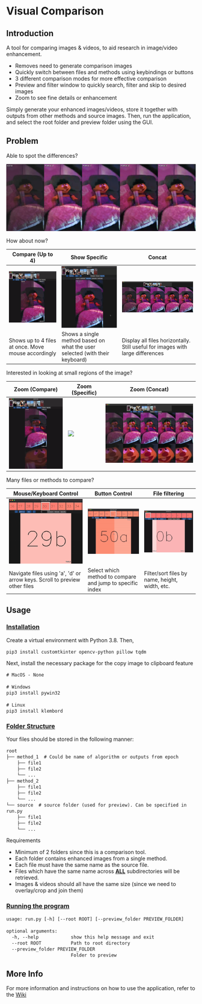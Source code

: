 # Visual Comparison

## Introduction
A tool for comparing images & videos, to aid research in image/video enhancement.

- Removes need to generate comparison images
- Quickly switch between files and methods using keybindings or buttons
- 3 different comparison modes for more effective comparison
- Preview and filter window to quickly search, filter and skip to desired images
- Zoom to see fine details or enhancement

Simply generate your enhanced images/videos, store it together with outputs from other methods and source images. Then,
run the application, and select the root folder and preview folder using the GUI.

## Problem

Able to spot the differences?

![](documentation_images/hard_comparison.jpg)

How about now?
![]()

| Compare (Up to 4) | Show Specific | Concat |
| --- | --- | --- |
| ![](documentation_images/compare.gif) | ![](documentation_images/specific.gif) | ![](documentation_images/concat.jpg) |
| Shows up to 4 files at once. Move mouse accordingly | Shows a single method based on what the user selected (with their keyboard) | Display all files horizontally. Still useful for images with large differences |

Interested in looking at small regions of the image?

| Zoom (Compare) | Zoom (Specific) | Zoom (Concat) |
| --- | --- | --- |
| ![](documentation_images/zoom_compare.gif) | ![](documentation_images/zoom_specific.gif) | ![](documentation_images/zoom_concat.jpg) |

Many files or methods to compare?

| Mouse/Keyboard Control | Button Control | File filtering |
| --- | --- | --- |
| ![](documentation_images/navigation_ad_scroller.gif) | ![](documentation_images/idx_method_buttons.gif) | ![](documentation_images/filtering.gif) |
| Navigate files using 'a', 'd' or arrow keys. Scroll to preview other files | Select which method to compare and jump to specific index | Filter/sort files by name, height, width, etc. |

## Usage

### <u> Installation </u>

Create a virtual environment with Python 3.8. Then,

```
pip3 install customtkinter opencv-python pillow tqdm
```

Next, install the necessary package for the copy image to clipboard feature
```
# MacOS - None

# Windows
pip3 install pywin32

# Linux
pip3 install klembord
```


### <u> Folder Structure </u>

Your files should be stored in the following manner:

```
root
├── method_1  # Could be name of algorithm or outputs from epoch
    ├── file1
    ├── file2
    └── ...
├── method_2
    ├── file1
    ├── file2
    └── ...
└── source  # source folder (used for preview). Can be specified in run.py
    ├── file1
    ├── file2
    └── ...
```

Requirements
- Minimum of 2 folders since this is a comparison tool.
- Each folder contains enhanced images from a single method.
- Each file must have the same name as the source file.
- Files which have the same name across <b><u>ALL</u></b> subdirectories will be retrieved.
- Images & videos should all have the same size (since we need to overlay/crop and join them)

### <u> Running the program </u>
```
usage: run.py [-h] [--root ROOT] [--preview_folder PREVIEW_FOLDER]

optional arguments:
  -h, --help            show this help message and exit
  --root ROOT           Path to root directory
  --preview_folder PREVIEW_FOLDER
                        Folder to preview
```

## More Info

For more information and instructions on how to use the application, refer to the [Wiki](https://github.com/shaunhwq/visual_comparison/wiki)
